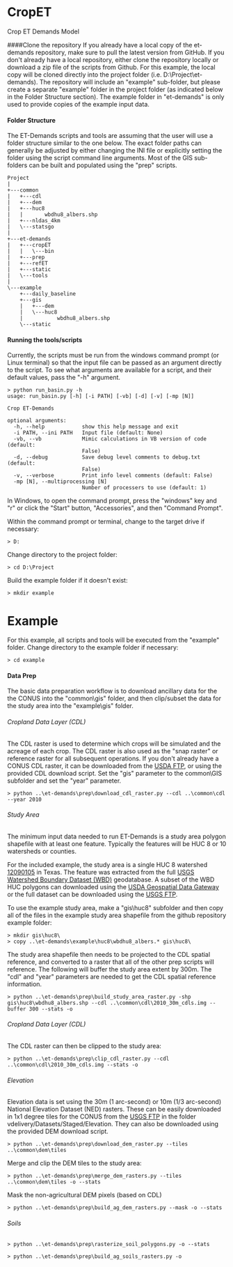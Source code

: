 # CropET
Crop ET Demands Model

####Clone the repository
If you already have a local copy of the et-demands repository, make sure to pull the latest version from GitHub.  If you don't already have a local repository, either clone the repository locally or download a zip file of the scripts from Github.  For this example, the local copy will be cloned directly into the project folder (i.e. D:\Project\et-demands).  The repository will include an "example" sub-folder, but please create a separate "example" folder in the project folder (as indicated below in the Folder Structure section).  The example folder in "et-demands" is only used to provide copies of the example input data.

#### Folder Structure
The ET-Demands scripts and tools are assuming that the user will use a folder structure similar to the one below.  The exact folder paths can generally be adjusted by either changing the INI file or explicitly setting the folder using the script command line arguments.  Most of the GIS sub-folders can be built and populated using the "prep" scripts.
```
Project
|  
+---common
|   +---cdl
|   +---dem
|   +---huc8
|   |       wbdhu8_albers.shp
|   +---nldas_4km
|   \---statsgo
|
+---et-demands 
|   +---cropET
|   |   \---bin         
|   +---prep
|   +---refET       
|   +---static
|   \---tools
|
\---example
    +---daily_baseline
    +---gis
    |   +---dem
    |   \---huc8
    |           wbdhu8_albers.shp
    \---static
```

#### Running the tools/scripts
Currently, the scripts must be run from the windows command prompt (or Linux terminal) so that the input file can be passed as an argument directly to the script.  To see what arguments are available for a script, and their default values, pass the "-h" argument.
```
> python run_basin.py -h
usage: run_basin.py [-h] [-i PATH] [-vb] [-d] [-v] [-mp [N]]

Crop ET-Demands

optional arguments:
  -h, --help            show this help message and exit
  -i PATH, --ini PATH   Input file (default: None)
  -vb, --vb             Mimic calculations in VB version of code (default:
                        False)
  -d, --debug           Save debug level comments to debug.txt (default:
                        False)
  -v, --verbose         Print info level comments (default: False)
  -mp [N], --multiprocessing [N]
                        Number of processers to use (default: 1)
```
In Windows, to open the command prompt, press the "windows" key and "r" or click the "Start" button, "Accessories", and then "Command Prompt".

Within the command prompt or terminal, change to the target drive if necessary:
```
> D:
```

Change directory to the project folder:
```
> cd D:\Project
```

Build the example folder if it doesn't exist:
```
> mkdir example
```

# Example
For this example, all scripts and tools will be executed from the "example" folder.  Change directory to the example folder if necessary:
```
> cd example
```

#### Data Prep
The basic data preparation workflow is to download ancillary data for the the CONUS into the "common\gis" folder, and then clip/subset the data for the study area into the "example\gis" folder.

###### Cropland Data Layer (CDL)
The CDL raster is used to determine which crops will be simulated and the acreage of each crop.  The CDL raster is also used as the "snap raster" or reference raster for all subsequent operations.  If you don't already have a CONUS CDL raster, it can be downloaded from the [USDA FTP](ftp://ftp.nass.usda.gov/download/res), or using the provided CDL download script.  Set the "gis" parameter to the common\GIS subfolder and set the "year" parameter.
```
> python ..\et-demands\prep\download_cdl_raster.py --cdl ..\common\cdl --year 2010
```

###### Study Area
The minimum input data needed to run ET-Demands is a study area polygon shapefile with at least one feature.  Typically the features will be HUC 8 or 10 watersheds or counties.  

For the included example, the study area is a single HUC 8 watershed [12090105](http://water.usgs.gov/lookup/getwatershed?12090105/www/cgi-bin/lookup/getwatershed) in Texas.  The feature was extracted from the full [USGS Watershed Boundary Dataset (WBD)](http://nhd.usgs.gov/wbd.html) geodatabase.  A subset of the WBD HUC polygons can downloaded using the [USDA Geospatial Data Gateway](https://gdg.sc.egov.usda.gov/) or the full dataset can be downloaded using the [USGS FTP](ftp://rockyftp.cr.usgs.gov/vdelivery/Datasets/Staged/WBD/).  

To use the example study area, make a "gis\huc8" subfolder and then copy all of the files in the example study area shapefile from the github repository example folder:
```
> mkdir gis\huc8\
> copy ..\et-demands\example\huc8\wbdhu8_albers.* gis\huc8\
```

The study area shapefile then needs to be projected to the CDL spatial reference, and converted to a raster that all of the other prep scripts will reference.  The following will buffer the study area extent by 300m.  The "cdl" and "year" parameters are needed to get the CDL spatial reference information.
```
> python ..\et-demands\prep\build_study_area_raster.py -shp gis\huc8\wbdhu8_albers.shp --cdl ..\common\cdl\2010_30m_cdls.img --buffer 300 --stats -o
```

###### Cropland Data Layer (CDL)
The CDL raster can then be clipped to the study area:
```
> python ..\et-demands\prep\clip_cdl_raster.py --cdl ..\common\cdl\2010_30m_cdls.img --stats -o
```

###### Elevation
Elevation data is set using the 30m (1 arc-second) or 10m (1/3 arc-second) National Elevation Dataset (NED) rasters.  These can be easily downloaded in 1x1 degree tiles for the CONUS from the [USGS FTP](rockyftp.cr.usgs.gov) in the folder vdelivery/Datasets/Staged/Elevation.  They can also be downloaded using the provided DEM download script. 
```
> python ..\et-demands\prep\download_dem_raster.py --tiles ..\common\dem\tiles
```

Merge and clip the DEM tiles to the study area:
```
> python ..\et-demands\prep\merge_dem_rasters.py --tiles ..\common\dem\tiles -o --stats
```

Mask the non-agricultural DEM pixels (based on CDL)
```
> python ..\et-demands\prep\build_ag_dem_rasters.py --mask -o --stats
```

###### Soils
```
> python ..\et-demands\prep\rasterize_soil_polygons.py -o --stats
```

```
> python ..\et-demands\prep\build_ag_soils_rasters.py -o
```
